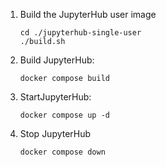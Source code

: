 1. Build the JupyterHub user image
    ```shell
    cd ./jupyterhub-single-user
    ./build.sh
    ```

2. Build JupyterHub:
    ```shell
    docker compose build 
    ```

3. StartJupyterHub:
    ```shell
    docker compose up -d
    ```

4. Stop JupyterHub
    ```shell
    docker compose down
    ```